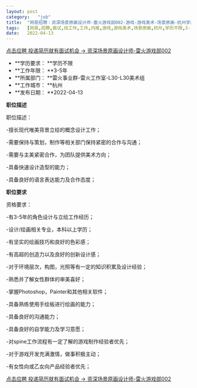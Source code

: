 ```yaml
---
layout:	post
category:	"job"
title:	"网易招聘：资深场景原画设计师-雷火游戏部002-游戏-游戏美术-场景原画-杭州学历不限3-5年"
tags:	[网易,招聘,面试,找工作,工作,内推,游戏,游戏美术,场景原画,杭州,学历不限,3-5年]
date:	2022-04-13
---
```


[点击应聘 投递简历就有面试机会 ->  资深场景原画设计师-雷火游戏部002](http://mobile.bole.netease.com/bole/boleDetail?id=12465&employeeId=346f03c3cda5f04c&key=all)



- **学历要求： **学历不限
- **工作年限： **3-5年
- **所属部门： **雷火事业群-雷火工作室-L30-L30美术组
- **工作城市： **杭州
- **发布日期： **2022-04-13



**职位描述**

职位描述：

-擅长现代唯美背景立绘的概念设计工作；

-需要保持与策划，制作等相关部门保持紧密的合作与沟通；

-需要与主美紧密合作，为团队提供美术方向；

-具备快速设计造型的能力；

-具备良好的语言表达能力及合作态度；



**职位要求**

资格要求：

-有3-5年的角色设计与立绘工作经历；

-设计/绘画相关专业，本科以上学历；

-有坚实的绘画技巧和良好的色彩感；

-有高超的创造力以及良好的创新设计感；

-对于环境层次，构图，光照等有一定的知识积累及设计经验；

-熟悉并了解女性群体的审美喜好；

-掌握Photoshop，Painter和其他相关软件；

-具备熟练使用手绘板进行绘画的能力；

-具备良好的沟通能力；

-具备良好的自学能力及学习意愿；

-对spine工作流程有一定了解的游戏制作经验者优先；

-对于游戏开发充满激情，做事积极主动；

-有女性向或乙女向产品经验者优先；



[点击应聘 投递简历就有面试机会 ->  资深场景原画设计师-雷火游戏部002](http://mobile.bole.netease.com/bole/boleDetail?id=12465&employeeId=346f03c3cda5f04c&key=all)